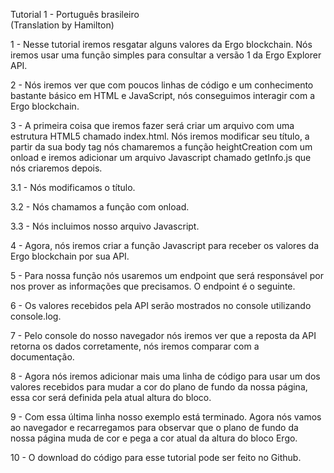 Tutorial 1 - Português brasileiro
<br>
(Translation by Hamilton)

1 - Nesse tutorial iremos resgatar alguns valores da Ergo blockchain. Nós iremos usar uma função simples para consultar a versão 1 da Ergo Explorer API.

2 - Nós iremos ver que com poucos linhas de código e um conhecimento bastante básico em HTML e JavaScript, nós conseguimos interagir com a Ergo blockchain.

3 - A primeira coisa que iremos fazer será criar um arquivo com uma estrutura HTML5 chamado index.html. Nós iremos modificar seu título, a partir da sua body tag nós chamaremos a função heightCreation com um onload e iremos adicionar um arquivo Javascript chamado getInfo.js que nós criaremos depois.

3.1 - Nós modificamos o título.

3.2 - Nós chamamos a função com onload.

3.3 - Nós incluimos nosso arquivo Javascript.

4 - Agora, nós iremos criar a função Javascript para receber os valores da Ergo blockchain por sua API.

5 - Para nossa função nós usaremos um endpoint que será responsável por nos prover as informações que precisamos. O endpoint é o seguinte.

6 - Os valores recebidos pela API serão mostrados no console utilizando console.log.

7 - Pelo console do nosso navegador nós iremos ver que a reposta da API retorna os dados corretamente, nós iremos comparar com a documentação.

8 - Agora nós iremos adicionar mais uma linha de código para usar um dos valores recebidos para mudar a cor do plano de fundo da nossa página, essa cor será definida pela atual altura do bloco.

9 - Com essa última linha nosso exemplo está terminado. Agora nós vamos ao navegador e recarregamos para observar que o plano de fundo da nossa página muda de cor e pega a cor atual da altura do bloco Ergo.

10 - O download do código para esse tutorial pode ser feito no Github.
